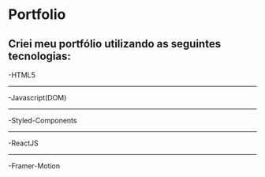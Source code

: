 # Portfolio

<h2>Criei meu portfólio utilizando as seguintes tecnologias:</h2>

-HTML5
<br/>
<hr/>
-Javascript(DOM)
<br/>
<hr/>
-Styled-Components
<br/>
<hr/>
-ReactJS
<br/>
<hr/>
-Framer-Motion
<br/>

